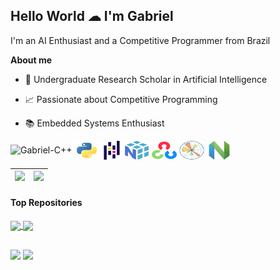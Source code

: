 ## Hello World ☁ I'm Gabriel 

I'm an AI Enthusiast and a Competitive Programmer from Brazil

**About me**

- 💼 Undergraduate Research Scholar in Artificial Intelligence

- 📈 Passionate about Competitive Programming

- 📚 Embedded Systems Enthusiast


<img align="center" alt="Gabriel-C++" height="30" width="40" src="https://cdn.jsdelivr.net/gh/devicons/devicon/icons/cplusplus/cplusplus-original.svg">  <img align="center" alt="Gabriel-Python" height="30" width="40" src="https://github.com/devicons/devicon/blob/v2.15.1/icons/python/python-original.svg"><img align="center" alt="Gabriel-Pandas" height="30" width="40" src="https://github.com/devicons/devicon/blob/master/icons/pandas/pandas-original.svg"><img align="center" alt="Gabriel-Numpy" height="30" width="40" src="https://github.com/devicons/devicon/blob/master/icons/numpy/numpy-original.svg"> <img align="center" alt="Gabriel-OpenCV" height="30" width="40" src="https://github.com/devicons/devicon/blob/master/icons/opencv/opencv-original.svg"> <img align="center" alt="Gabriel-Matplotlib" height="30" width="40" src="https://github.com/devicons/devicon/blob/master/icons/matplotlib/matplotlib-original.svg"> <img align="center" alt="Gabriel-Neovim" height="30" width="40" src="https://github.com/devicons/devicon/blob/master/icons/neovim/neovim-original.svg">

| ![](https://github-readme-stats.vercel.app/api?username=gabrielspdf&theme=tokyonight&hide_border=false&include_all_commits=true&count_private=true) | ![](https://github-readme-stats.vercel.app/api/top-langs/?username=gabrielspdf&theme=tokyonight&hide_border=false&include_all_commits=true&count_private=true&layout=compact) |
| ------------- | ------------- |

#### Top Repositories

<a href="https://github.com/GabrielSpdf/Memory-Box">
  <img align="center" src="https://github-readme-stats.vercel.app/api/pin/?username=gabrielspdf&repo=Memory-Box&theme=tokyonight" />
</a>
<a href="https://github.com/GabrielSpdf/Central-de-Seguranca-Residencial">
  <img align="center" src="https://github-readme-stats.vercel.app/api/pin/?username=gabrielspdf&repo=Central-de-Seguranca-Residencial&theme=tokyonight" />
</a>



##

<div>
  <a href="https://www.linkedin.com/in/gabriel-spadafora/" target="_blank"><img src="https://img.shields.io/badge/-LinkedIn-%230077B5?style=for-the-badge&logo=linkedin&logoColor=white" target="_blank"></a> 
  <a href = "mailto:gb.spada@hotmail.com"><img src="https://img.shields.io/badge/Outlook-0078D4?style=for-the-badge&logo=microsoft-outlook&logoColor=white" target="_blue"></a>
<div>


